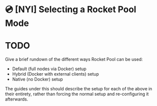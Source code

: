 # :cd: [NYI] Selecting a Rocket Pool Mode

# TODO

Give a brief rundown of the different ways Rocket Pool can be used:
- Default (full nodes via Docker) setup
- Hybrid (Docker with external clients) setup
- Native (no Docker) setup

The guides under this should describe the setup for each of the above in their entirety, rather than forcing the normal setup and re-configuring it afterwards.